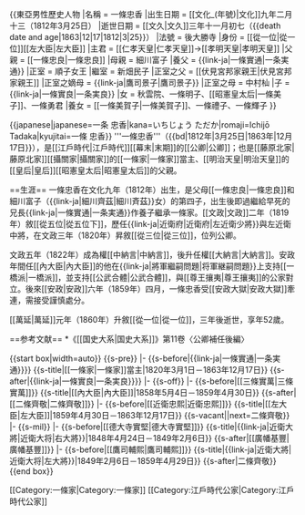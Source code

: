 {{東亞男性歷史人物
|名稱 = 一條忠香
|出生日期 = [[文化_(年號)|文化]]九年二月十三（1812年3月25日）
|逝世日期 = [[文久|文久]]三年十一月初七（{{death date and age|1863|12|17|1812|3|25}}）
|法號 = 後大勝寺
|身份 = [[從一位|從一位]][[左大臣|左大臣]]
|主君 = [[仁孝天皇|仁孝天皇]]→[[孝明天皇|孝明天皇]]
|父親 = [[一條忠良|一條忠良]]
|母親 = 細川富子
|養父 = {{link-ja|一條實通|一条実通}}
|正室 = 順子女王
|繼室 = 新畑民子
|正室之父 = [[伏見宮邦家親王|伏見宮邦家親王]]
|正室之嫡母 = {{link-ja|鷹司景子|鷹司景子}}
|正室之母 = 中村杣
|子 = {{link-ja|一條實良|一条実良}}
|女 = 秋雲院、一條明子、[[昭憲皇太后|一條美子]]、一條勇君
|養女 = [[一條美賀子|一條美賀子]]、一條禮子、一條輝子
}}

{{japanese|japanese=一条 忠香|kana=いちじょう ただか|romaji=Ichijō Tadaka|kyujitai=一條 忠香}}
'''一條忠香'''（{{bd|1812年|3月25日|1863年|12月17日}}），是[[江戶時代|江戶時代]][[幕末|末期]]的[[公卿|公卿]]；也是[[藤原北家|藤原北家]][[攝關家|攝關家]]的[[一條家|一條家]]當主、[[明治天皇|明治天皇]]的[[皇后|皇后]][[昭憲皇太后|昭憲皇太后]]的父親。

==生涯==
一條忠香在文化九年（1812年）出生，是父母[[一條忠良|一條忠良]]和細川富子（{{link-ja|細川齊茲|細川斉茲}}女）的第四子，出生後即過繼給早死的兄長{{link-ja|一條實通|一条実通}}作養子繼承一條家。[[文政|文政]]二年（1819年）敘[[從五位|從五位下]]，歷任{{link-ja|近衛府|近衛府|左近衛少將}}與左近衛中將，在文政三年（1820年）昇敘[[從三位|從三位]]，位列公卿。

文政五年（1822年）成為權[[中納言|中納言]]，後升任權[[大納言|大納言]]。安政年間任[[內大臣|內大臣]]的他在{{link-ja|將軍繼嗣問題|将軍継嗣問題}}上支持[[一橋派|一橋派]]，並支持[[公武合體|公武合體]]，與[[尊王攘夷|尊王攘夷]]的公家對立。後來[[安政|安政]]六年（1859年）四月，一條忠香受[[安政大獄|安政大獄]]牽連，需接受謹慎處分。

[[萬延|萬延]]元年（1860年）升敘[[從一位|從一位]]，三年後逝世，享年52歲。

==参考文献==
*《[[国史大系|国史大系]]》第11卷〈公卿補任後編〉

{{start box|width=auto}}
{{s-pre}}
|-
{{s-before|{{link-ja|一條實通|一条実通}}}}
{{s-title|[[一條家|一條家]]當主|1820年3月1日－1863年12月17日}}
{{s-after|{{link-ja|一條實良|一条実良}}}}
|-
{{s-off}}
|-
{{s-before|[[三條實萬|三條實萬]]}}
{{s-title|[[內大臣|內大臣]]|1858年5月4日－1859年4月30日}}
{{s-after|[[二條齊敬|二條齊敬]]}}
|-
{{s-before|[[近衛忠熙|近衛忠熙]]}}
{{s-title|[[左大臣|左大臣]]|1859年4月30日－1863年12月17日}}
{{s-vacant||next=二條齊敬}}
|-
{{s-mil}}
|-
{{s-before|[[德大寺實堅|德大寺實堅]]}}
{{s-title|{{link-ja|近衛大將|近衛大将|右大將}}|1848年4月24日－1849年2月6日}}
{{s-after|[[廣幡基豐|廣幡基豐]]}}
|-
{{s-before|[[鷹司輔熙|鷹司輔熙]]}}
{{s-title|{{link-ja|近衛大將|近衛大将|左大將}}|1849年2月6日－1859年4月29日}}
{{s-after|二條齊敬}}
{{end box}}

[[Category:一條家|Category:一條家]]
[[Category:江戶時代公家|Category:江戶時代公家]]